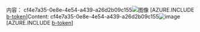 <span data-ttu-id="e89ed-101">内容： cf4e7a35-0e8e-4e54-a439-a26d2b09c155![图像](c9436b31-5891-4f4a-bba3-df493302c449.png)
[AZURE.INCLUDE [b-token](a188f1a8-cb57-41ae-aad1-e684b17bdd33.md)]</span><span class="sxs-lookup"><span data-stu-id="e89ed-101">Content: cf4e7a35-0e8e-4e54-a439-a26d2b09c155![image](c9436b31-5891-4f4a-bba3-df493302c449.png)
[AZURE.INCLUDE [b-token](a188f1a8-cb57-41ae-aad1-e684b17bdd33.md)]</span></span>
